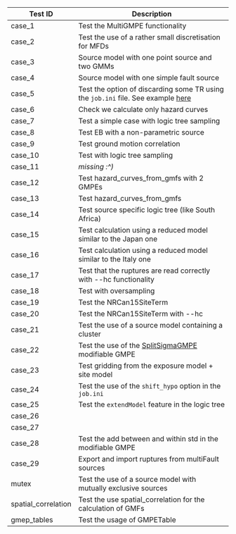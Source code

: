 
| Test ID             | Description                                                                                                                                                                                      |
|---------------------|--------------------------------------------------------------------------------------------------------------------------------------------------------------------------------------------------|
| case_1              | Test the MultiGMPE functionality                                                                                                                                                                 |
| case_2              | Test the use of a rather small discretisation for MFDs                                                                                                                                           |
| case_3              | Source model with one point source and two GMMs                                                                                                                                                  |
| case_4              | Source model with one simple fault source                                                                                                                                                        |
| case_5              | Test the option of discarding some TR using the `job.ini` file. See example [here](https://github.com/gem/oq-engine/blob/20200312_table/openquake/qa_tests_data/event_based/case_5/job.ini#L33s) |
| case_6              | Check we calculate only hazard curves                                                                                                                                                            |
| case_7              | Test a simple case with logic tree sampling                                                                                                                                                      |
| case_8              | Test EB with a non-parametric source                                                                                                                                                             |
| case_9              | Test ground motion correlation                                                                                                                                                                   |
| case_10             | Test with logic tree sampling                                                                                                                                                                    |
| case_11             | *missing :^)*                                                                                                                                                                                    |
| case_12             | Test hazard_curves_from_gmfs with 2 GMPEs                                                                                                                                                        |
| case_13             | Test hazard_curves_from_gmfs                                                                                                                                                                     |
| case_14             | Test source specific logic tree (like South Africa)                                                                                                                                              |
| case_15             | Test calculation using a reduced model similar to the Japan one                                                                                                                                  |
| case_16             | Test calculation using a reduced model similar to the Italy one                                                                                                                                  |
| case_17             | Test that the ruptures are read correctly with --hc functionality                                                                                                                                |
| case_18             | Test with oversampling                                                                                                                                                                           |
| case_19             | Test the NRCan15SiteTerm                                                                                                                                                                         |
| case_20             | Test the NRCan15SiteTerm with --hc                                                                                                                                                               |
| case_21             | Test the use of a source model containing a cluster                                                                                                                                              |
| case_22             | Test the use of the [SplitSigmaGMPE](https://github.com/gem/oq-engine/blob/master/openquake/hazardlib/gsim/mgmpe/split_sigma_gmpe.py) modifiable GMPE                                            |
| case_23             | Test gridding from the exposure model + site model                                                                                                                                               |
| case_24             | Test the use of the `shift_hypo` option in the `job.ini`                                                                                                                                         |
| case_25             | Test the `extendModel` feature in the logic tree                                                                                                                                                 |
| case_26             |                                                                                                                                                                                                  |
| case_27             |                                                                                                                                                                                                  |
| case_28             | Test the add between and within std in the modifiable GMPE                                                                                                                                       |
| case_29             | Export and import ruptures from multiFault sources                                                                                                                                               |
| mutex               | Test the use of a source model with mutually exclusive sources                                                                                                                                   |
| spatial_correlation | Test the use spatial_correlation for the calculation of GMFs                                                                                                                                     |
| gmep_tables         | Test the usage of GMPETable                                                                                                                                                                      |

